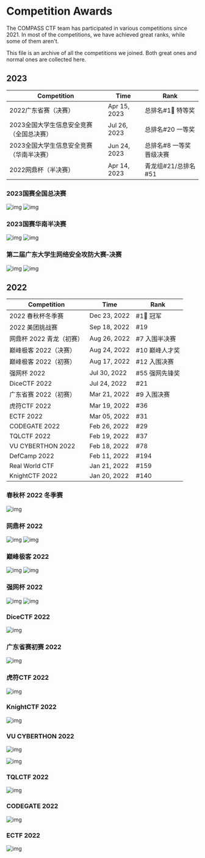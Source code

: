 # Competition Awards

The COMPASS CTF team has participated in various competitions since 2021. In most of the competitions, we have achieved great ranks, while some of them aren't.

This file is an archive of all the competitions we joined. Both great ones and normal ones are collected here.

## 2023

| Competition                              | Time          | Rank                |
| ---------------------------------------- | ------------- | ------------------- |
| 2022广东省赛（决赛）                     | Apr 15, 2023  | 总排名#1🥇 特等奖    |
| 2023全国大学生信息安全竞赛（全国总决赛） | Jul 26, 2023 | 总排名#20 一等奖       |
| 2023全国大学生信息安全竞赛（华南半决赛） | Jun 24, 2023 | 总排名#8 一等奖 晋级决赛       |
| 2022网鼎杯（半决赛）                     | Apr 14, 2023  | 青龙组#21/总排名#51 |

### 2023国赛全国总决赛

![img](assets/ciscn2023.png)
![img](assets/ciscn2023_.jpeg)

### 2023国赛华南半决赛

![img](assets/national-competition-semi-final.jpg)
![img](assets/ciscn2023_half.jpg)

### 第二届广东大学生网络安全攻防大赛-决赛

![img](assets/gdss2022jsxx.png)
![img](assets/gdss2022js.png)

## 2022

| Competition       | Time           | Rank |
| ----------------- | -------------- | ---- |
| 2022 春秋杯冬季赛  | Dec 23, 2022  |  #1🥇 冠军  |
| 2022 美团挑战赛    | Sep 18, 2022  |  #19  |
| 网鼎杯 2022 青龙（初赛） | Aug 26, 2022  |  #7 入围半决赛  |
| 巅峰极客 2022（决赛） | Aug 24, 2022   | #10 巅峰人才奖 |
| 巅峰极客 2022（初赛） | Aug 17, 2022   | #12 入围决赛 |
| 强网杯 2022        | Jul 30, 2022   | #55 强网先锋奖 |
| DiceCTF 2022      | Jul 24, 2022   | #21  |
| 广东省赛 2022（初赛） | Mar 21, 2022   | #9 入围决赛 |
| 虎符CTF 2022      | Mar 19, 2022   | #36  |
| ECTF 2022         | Mar 05, 2022   | #31  |
| CODEGATE 2022     | Feb 26, 2022   | #29  |
| TQLCTF 2022       | Feb 19, 2022   | #37  |
| VU CYBERTHON 2022 | Feb 18, 2022   | #78  |
| DefCamp 2022      | Feb 11, 2022   | #194 |
| Real World CTF    | Jan 21, 2022   | #159 |
| KnightCTF 2022    | Jan 20, 2022   | #140 |

### 春秋杯 2022 冬季赛
![img](assets/cqb2022.png)

### 网鼎杯 2022
![img](assets/wdb2022h.png)
![img](assets/2022wdbs1.jpg)

### 巅峰极客 2022

![img](assets/dfjkks2022.jpg)
![img](assets/dfjk2022q.jpg)

### 强网杯 2022

![img](assets/qwb2022p.png)
![img](assets/qwb2022.png)

### DiceCTF 2022

![img](assets/dice2022.jpg)

### 广东省赛初赛 2022

![img](assets/GDSS2022.png)

### 虎符CTF 2022

![img](assets/HFCTF2022.png)

### KnightCTF 2022

![img](assets/KnightCTF.png)

### VU CYBERTHON 2022

![img](assets/VU_CTF_1.png)

![img](assets/VU_CTF_2.png)

### TQLCTF 2022

![img](assets/TQL_CTF_1.png)

### CODEGATE 2022

![img](assets/CODEGATE_1.png)

### ECTF 2022

![img](assets/ECTF_1.png)
